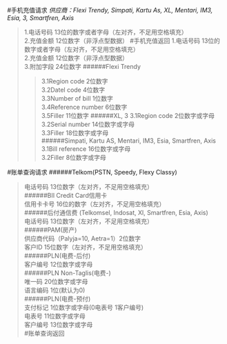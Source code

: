 #手机充值请求
*供应商：Flexi Trendy, Simpati, Kartu As, XL, Mentari, IM3, Esia, 3, Smartfren, Axis*
> 1.电话号码 13位的数字或者字母（左对齐，不足用空格填充）</br>
> 2.充值金额 12位数字（非浮点型数据）
#手机充值返回
> 1.电话号码 13位的数字或者字母（左对齐，不足用空格填充）</br>
> 2.充值金额 12位数字（非浮点型数据）<br/>
> 3.附加字段 24位数字
> ######Flexi Trendy
> >3.1Region code 2位数字<br/>
> >3.2Datel code 4位数字<br/>
> >3.3Number of bill 1位数字<br/>
> >3.4Reference number 6位数字<br/>
> >3.5Filler 11位数字
> ######XL, 3
> >3.1Region code 2位数字或字母<br/>
> >3.2Serial number 14位数字或字母<br/>
> >3.3Filler 18位数字或字母<br/>
> ######Simpati, Kartu AS, Mentari, IM3, Esia, Smartfren, Axis
> >3.1Bill reference 16位数字或字母<br/>
> >3.2Filler 8位数字或字母<br/>

#账单查询请求
######Telkom(PSTN, Speedy, Flexy Classy)<br/>
>电话号码 13位数字（左对齐，不足用空格填充）<br/>
######BII Credit Card信用卡<br/>
 >信用卡卡号 16位的数字（左对齐，不足用空格填充）<br/>
######后付通信费 (Telkomsel, Indosat, Xl, Smartfren, Esia, Axis)<br/>
 >电话号码 13位数字（左对齐，不足用空格填充）<br/>
######PAM(房产)<br/>
 >供应商代码（Palyja=10, Aetra=1）2位数字<br/>
 >客户ID 15位数字（左对齐，不足用空格填充）<br/>
######PLN(电费-后付)<br/>
>客户编号 12位数字或字母<br/>
######PLN Non-Taglis(电费-)<br/>
>唯一码 20位数字或字母<br/>
>语言编码 1位(默认为0)<br/>
######PLN(电费-预付)<br/>
>支付标记 1位数字或字母(0电表号 1客户编号)<br/>
>电表号 11位数字或字母<br/>
>客户编号 13位数字或字母<br/>
#账单查询返回
